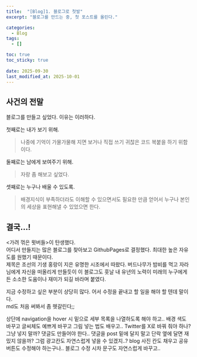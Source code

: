 ```yaml
---
title:  "[Blog]1. 블로그로 첫발"
excerpt: "블로그를 만드는 중, 첫 포스트를 올린다."

categories:
  - Blog
tags:
  - []

toc: true
toc_sticky: true
 
date: 2025-09-30
last_modified_at: 2025-10-01
---
```


## 사건의 전말
블로그를 만들고 싶었다. 이유는 이러하다.

첫째로는 내가 보기 위해.  
>나중에 기억이 가물가물해 지면 보거나 직접 쓰기 귀찮은 코드 복붙을 하기 위함이다.

둘째로는 남에게 보여주기 위해.  
>자랑 좀 해보고 싶었다.

셋째로는 누구나 배울 수 있도록.  
>배경지식이 부족하더라도 이해할 수 있으면서도 필요한 만큼 얻어서 누구나 본인의 세상을 표현해낼 수 있었으면 한다.
  
## 결국...!
&lt;가려 꺾은 묏버들&gt;이 탄생했다.  
어디서 만들지는 많은 블로그를 찾아보고 GithubPages로 결정했다. 최대한 높은 자유도를 원했기 때문이다.  
제목은 조선의 기생 홍랑이 지은 유명한 시조에서 따왔다.  버드나무가 밤비를 먹고 자라 님에게 자신을 떠올리게 만들듯이 이 블로그도 훗날 내 유년의 노력이 미래의 누구에게든 소소한 도움이나 재미가 되길 바라며 붙였다.

지금 수정하고 싶은 부분이 상당히 많다. 어서 수정을 끝내고 할 일을 해야 할 텐데 말이다.  
md도 처음 써봐서 좀 헷갈린다;;

상단에 navigation을 hover 시 밑으로 세부 목록을 나열하도록 해야 하고.. 배경 색도 바꾸고 글씨체도 예쁘게 바꾸고 그림 넣는 법도 배우고.. Twitter를 X로 바꿔 줘야 하나? 그냥 넣지 말까? 댓글도 만들어야 한다.. 댓글을 post 밑에 달지 말고 단락 옆에 달면 재밌지 않을까? 그럼 광고칸도 자연스럽게 넣을 수 있겠지..? blog 사진 칸도 채우고 공유 버튼도 수정해야 하는구나.. 블로그 수정 시차 문구도 자연스럽게 바꾸고..